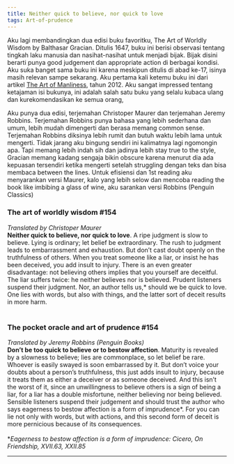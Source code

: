 ```yaml
---
title: Neither quick to believe, nor quick to love
tags: Art-of-prudence
---
```

Aku lagi membandingkan dua edisi buku favoritku, The Art of Worldly Wisdom by Balthasar Gracian. Ditulis 1647, buku ini berisi observasi tentang tingkah laku manusia dan nasihat-nasihat untuk menjadi bijak. Bijak disini berarti punya good judgement dan appropriate action di  berbagai kondisi. Aku suka banget sama buku ini karena meskipun ditulis di abad ke-17, isinya masih relevan sampe sekarang.  Aku pertama kali ketemu buku ini dari artikel [The Art of Manliness](https://www.artofmanliness.com/articles/the-art-of-worldly-wisdom/), tahun 2012. Aku sangat impressed tentang ketajaman isi bukunya, ini adalah salah satu buku yang selalu kubaca ulang dan kurekomendasikan ke semua orang,<br/>

Aku punya dua edisi, terjemahan Christoper Maurer dan terjemahan Jeremy Robbins. Terjemahan Robbins punya bahasa yang lebih sederhana dan umum, lebih mudah dimengerti dan berasa memang common sense. Terjemahan Robbins diksinya lebih rumit dan butuh waktu lebih lama untuk mengerti. Tidak jarang aku bingung sendiri ini kalimatnya lagi ngomongin apa. Tapi memang lebih indah sih dan jadinya lebih stay true to the style, Gracian memang kadang sengaja bikin obscure karena menurut dia ada kepuasan tersendiri ketika mengerti setelah struggling dengan teks dan bisa membaca between the lines. Untuk efisiensi dan 1st reading aku menyarankan versi Maurer, kalo yang lebih selow dan mencoba reading the book like  imbibing a glass of wine, aku sarankan versi Robbins (Penguin Classics)<br/>


### The art of worldly wisdom #154 ###

_Translated by Christoper Maurer_ <br/>
**Neither quick to believe, nor quick to love**. A ripe judgment is slow to believe. Lying is ordinary; let belief be extraordinary. The rush to judgment leads to embarrassment and exhaustion. But don’t cast doubt openly on the truthfulness of others. When you treat someone like a liar, or insist he has been deceived, you add insult to injury. There is an even greater disadvantage: not believing others implies that you yourself are deceitful. The liar suffers twice: he neither believes nor is believed. Prudent listeners suspend their judgment. Nor, an author tells us,* should we be quick to love. One lies with words, but also with things, and the latter sort of deceit results in more harm.<br/>
<br/>

### The pocket oracle and art of prudence #154 ###

_Translated by Jeremy Robbins (Penguin Books)_ <br/>
**Don’t be too quick to believe or to bestow affection**. Maturity is revealed by a slowness to believe; lies are commonplace, so let belief be rare. Whoever is easily swayed is soon embarrassed by it. But don’t voice your doubts about a person’s truthfulness, this just adds insult to injury, because it treats them as either a deceiver or as someone deceived. And this isn’t the worst of it, since an unwillingness to believe others is a sign of being a liar, for a liar has a double misfortune, neither believing nor being believed. Sensible listeners suspend their judgement and should trust the author who says eagerness to bestow affection is a form of imprudence*. For you can lie not only with words, but with actions, and this second form of deceit is more pernicious because of its consequences.<br/>
<br/>
*_Eagerness to bestow affection is a form of imprudence: Cicero, On Friendship, XVII.63, XXII.85_

***
